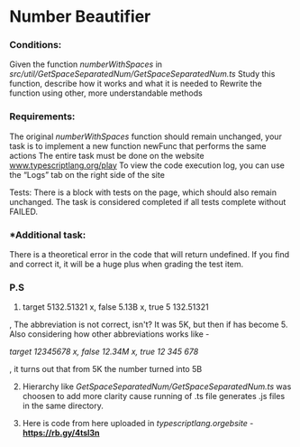 # Number Beautifier

### Conditions:
Given the function <i>numberWithSpaces</i> in <i>src/util/GetSpaceSeparatedNum/GetSpaceSeparatedNum.ts</i>
Study this function, describe how it works and what it is needed to
Rewrite the function using other, more understandable methods

### Requirements:
The original <i>numberWithSpaces</i> function should remain unchanged, your task is to implement a new function newFunc that performs the same actions
The entire task must be done on the website www.typescriptlang.org/play
To view the code execution log, you can use the “Logs” tab on the right side of the site

Tests:
There is a block with tests on the page, which should also remain unchanged. The task is considered completed if all tests complete without FAILED.

### *Additional task:

There is a theoretical error in the code that will return undefined. If you find and correct it, it will be a huge plus when grading the test item.

### P.S
1) target 5132.51321
   x, false 5.13B
   x, true 5 132.51321

, The abbreviation is not correct, isn't? It was 5K, but then if has become 5. Also considering how other abbreviations works like - 	

<i>
target 12345678
x, false 12.34M
x, true 12 345 678
</i>
 
, it turns out that from 5K the number turned into 5B

2) Hierarchy like <i>GetSpaceSeparatedNum/GetSpaceSeparatedNum.ts</i> was choosen to add more clarity cause running of .ts file generates .js files in the same directory.

3) Here is code from here uploaded in <i>typescriptlang.orgebsite</i> - <b>https://rb.gy/4tsl3n<b/> 
